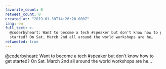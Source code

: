 ```yaml
---
favorite_count: 0
retweet_count: 0
created_at: "2019-01-30T14:26:20.000Z"
lang: en
full_text: >-
  @coderbyheart: Want to become a tech #speaker but don't know how to get
  started? On Sat. March 2nd all around the world workshops are he…
retweeted: true
---
```


[@coderbyheart](https://twitter.com/coderbyheart): Want to become a tech
#speaker but don't know how to get started? On Sat. March 2nd all around the
world workshops are he…

